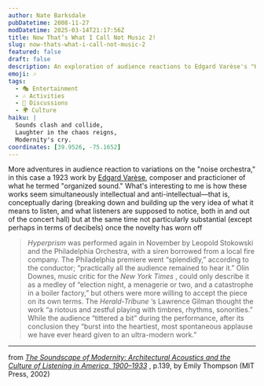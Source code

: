 ```yaml
---
author: Nate Barksdale
pubDatetime: 2008-11-27
modDatetime: 2025-03-14T21:17:56Z
title: Now That’s What I Call Not Music 2!
slug: now-thats-what-i-call-not-music-2
featured: false
draft: false
description: An exploration of audience reactions to Edgard Varèse's "Hyperprism" and the dichotomy between concept and substance in modern sound compositions.
emoji: 🎶
tags:
  - 🎭 Entertainment
  - 🎶 Activities
  - 📖 Discussions
  - 🌍 Culture
haiku: |
  Sounds clash and collide,  
  Laughter in the chaos reigns,  
  Modernity's cry.
coordinates: [39.9526, -75.1652]
---
```


More adventures in audience reaction to variations on the "noise orchestra," in this case a 1923 work by [Edgard Varèse](http://en.wikipedia.org/wiki/Edgard_Var%C3%A8se), composer and practicioner of what he termed "organized sound." What's interesting to me is how these works seem simultaneously intellectual and anti-intellectual—that is, conceptually daring (breaking down and building up the very idea of what it means to listen, and what listeners are supposed to notice, both in and out of the concert hall) but at the same time not particularly substantial (except perhaps in terms of decibels) once the novelty has worn off

> _Hyperprism_ was performed again in November by Leopold Stokowski and the Philadelphia Orchestra, with a siren borrowed from a local fire company. The Philadelphia premiere went “splendidly,” according to the conductor; “practically all the audience remained to hear it.” Olin Downes, music critic for the _New York Times_ , could only describe it as a medley of “election night, a menagerie or two, and a catastrophe in a boiler factory,” but others were more willing to accept the piece on its own terms. The _Herald-Tribune_ ‘s Lawrence Gilman thought the work “a riotous and zestful playing with timbres, rhythms, sonorities.” While the audience “tittered a bit” during the performance, after its conclusion they “burst into the heartiest, most spontaneous applause we have ever heard given to an ultra-modern work.”

---

from _[The Soundscape of Modernity: Architectural Acoustics and the Culture of Listening in America, 1900–1933](http://books.google.com/books?id=7jvtvGbatv4C&printsec=frontcover&dq=soundscape+of+modernity&ei=9f4RSdJagYKyA9v-xYgE#PPA138,M1)_ , p.139, by Emily Thompson (MIT Press, 2002)
